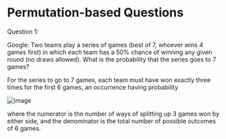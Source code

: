 # Permutation-based Questions




Question 1:

Google: Two teams play a series of games (best of 7, whoever wins 4 games first) in which each team has a 50% chance of winning any given round (no draws allowed). What is the probability that the series goes to 7 games?

For the series to go to 7 games, each team must have won exactly three times for the first 6 games, an occurrence having probability

![image](https://user-images.githubusercontent.com/60442877/192422763-d2a942b7-b312-483a-a1ef-b5f728947e0b.png)

where the numerator is the number of ways of splitting up 3 games won by either side, and the denominator is the total number of possible outcomes of 6 games.
